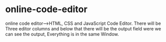 # online-code-editor
online code editor-->HTML, CSS and JavaScript Code Editor.
There will be Three editor columns and below that there will be the output field were we can see the output, Everything is in the same Window.
